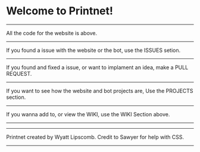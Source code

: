 Welcome to Printnet!
======================

---------------------------------------------------------------------------------------

All the code for the website is above.

---------------------------------------------------------------------------------------

If you found a issue with the website or the bot, use the ISSUES setion.

---------------------------------------------------------------------------------------

If you found and fixed a issue, or want to implament an idea, make a PULL REQUEST.

---------------------------------------------------------------------------------------

If you want to see how the website and bot projects are, Use the PROJECTS section.

---------------------------------------------------------------------------------------

If you wanna add to, or view the WIKI, use the WIKI Section above.

---------------------------------------------------------------------------------------











--------------------------------------

Printnet created by Wyatt Lipscomb.
Credit to Sawyer for help with CSS.

--------------------------------------
